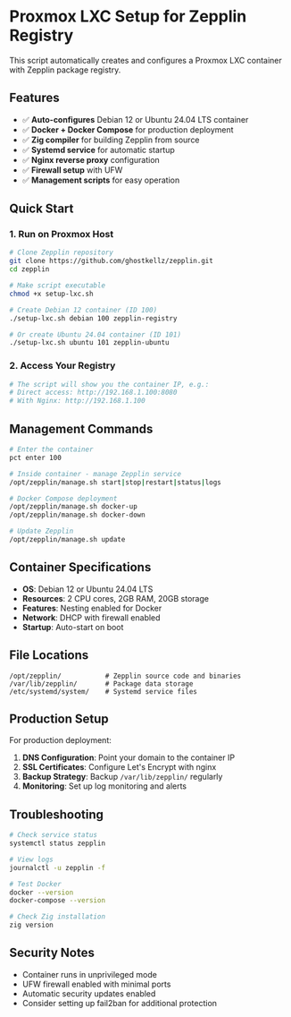 # Proxmox LXC Setup for Zepplin Registry

This script automatically creates and configures a Proxmox LXC container with Zepplin package registry.

## Features

- ✅ **Auto-configures** Debian 12 or Ubuntu 24.04 LTS container
- ✅ **Docker + Docker Compose** for production deployment
- ✅ **Zig compiler** for building Zepplin from source
- ✅ **Systemd service** for automatic startup
- ✅ **Nginx reverse proxy** configuration
- ✅ **Firewall setup** with UFW
- ✅ **Management scripts** for easy operation

## Quick Start

### 1. Run on Proxmox Host

```bash
# Clone Zepplin repository
git clone https://github.com/ghostkellz/zepplin.git
cd zepplin

# Make script executable
chmod +x setup-lxc.sh

# Create Debian 12 container (ID 100)
./setup-lxc.sh debian 100 zepplin-registry

# Or create Ubuntu 24.04 container (ID 101)
./setup-lxc.sh ubuntu 101 zepplin-ubuntu
```

### 2. Access Your Registry

```bash
# The script will show you the container IP, e.g.:
# Direct access: http://192.168.1.100:8080
# With Nginx: http://192.168.1.100
```

## Management Commands

```bash
# Enter the container
pct enter 100

# Inside container - manage Zepplin service
/opt/zepplin/manage.sh start|stop|restart|status|logs

# Docker Compose deployment
/opt/zepplin/manage.sh docker-up
/opt/zepplin/manage.sh docker-down

# Update Zepplin
/opt/zepplin/manage.sh update
```

## Container Specifications

- **OS**: Debian 12 or Ubuntu 24.04 LTS
- **Resources**: 2 CPU cores, 2GB RAM, 20GB storage
- **Features**: Nesting enabled for Docker
- **Network**: DHCP with firewall enabled
- **Startup**: Auto-start on boot

## File Locations

```
/opt/zepplin/           # Zepplin source code and binaries
/var/lib/zepplin/       # Package data storage
/etc/systemd/system/    # Systemd service files
```

## Production Setup

For production deployment:

1. **DNS Configuration**: Point your domain to the container IP
2. **SSL Certificates**: Configure Let's Encrypt with nginx
3. **Backup Strategy**: Backup `/var/lib/zepplin/` regularly
4. **Monitoring**: Set up log monitoring and alerts

## Troubleshooting

```bash
# Check service status
systemctl status zepplin

# View logs
journalctl -u zepplin -f

# Test Docker
docker --version
docker-compose --version

# Check Zig installation
zig version
```

## Security Notes

- Container runs in unprivileged mode
- UFW firewall enabled with minimal ports
- Automatic security updates enabled
- Consider setting up fail2ban for additional protection
